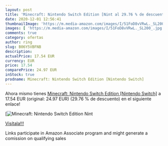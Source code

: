 ```yaml
---
layout: post
title: 'Minecraft: Nintendo Switch Edition [Nint al 29.76 % de descuento'
date: 2020-12-01 12:56:41
thumbnailImage: 'https://m.media-amazon.com/images/I/51FoD8vVRwL._SL200_.jpg'
images: [ 'https://m.media-amazon.com/images/I/51FoD8vVRwL._SL200_.jpg' ]
comments: true
category: ofertas
author: ring
slug: B06Y5VBFNB
description:
actualPrice: 17.54 EUR
currency: EUR
price: 17.54
comparePrice: 24.97 EUR
inStock: true
prodname: Minecraft: Nintendo Switch Edition [Nintendo Switch]
---
```


Ahora mismo tienes [Minecraft: Nintendo Switch Edition [Nintendo Switch]](https://www.amazon.de/dp/B06Y5VBFNB/?tag=tolees0ca-21) a 17.54 EUR (original: 24.97 EUR) (29.76 %  de descuento) en el siguiente enlace!

[![Minecraft: Nintendo Switch Edition [Nint](https://m.media-amazon.com/images/I/51FoD8vVRwL._SL200_.jpg)](https://www.amazon.de/dp/B06Y5VBFNB/?tag=tolees0ca-21)

[Visítala!!!](https://www.amazon.de/dp/B06Y5VBFNB/?tag=tolees0ca-21)

Links participate in Amazon Associate program and might generate a comission on qualifying sales
